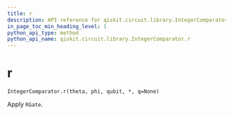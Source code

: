```yaml
---
title: r
description: API reference for qiskit.circuit.library.IntegerComparator.r
in_page_toc_min_heading_level: 1
python_api_type: method
python_api_name: qiskit.circuit.library.IntegerComparator.r
---
```


# r

<span id="qiskit.circuit.library.IntegerComparator.r" />

`IntegerComparator.r(theta, phi, qubit, *, q=None)`

Apply `RGate`.

